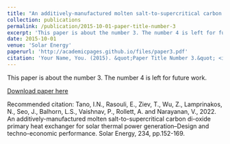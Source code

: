 ```yaml
---
title: "An additively-manufactured molten salt-to-supercritical carbon di-oxide primary heat exchanger for solar thermal power generation–Design and techno-economic performance"
collection: publications
permalink: /publication/2015-10-01-paper-title-number-3
excerpt: 'This paper is about the number 3. The number 4 is left for future work.'
date: 2015-10-01
venue: 'Solar Energy'
paperurl: 'http://academicpages.github.io/files/paper3.pdf'
citation: 'Your Name, You. (2015). &quot;Paper Title Number 3.&quot; <i>Journal 1</i>. 1(3).'
---
```

This paper is about the number 3. The number 4 is left for future work.

[Download paper here](https://www.sciencedirect.com/science/article/pii/S0038092X22000676)

Recommended citation: Tano, I.N., Rasouli, E., Ziev, T., Wu, Z., Lamprinakos, N., Seo, J., Balhorn, L.S., Vaishnav, P., Rollett, A. and Narayanan, V., 2022. An additively-manufactured molten salt-to-supercritical carbon di-oxide primary heat exchanger for solar thermal power generation–Design and techno-economic performance. Solar Energy, 234, pp.152-169.
